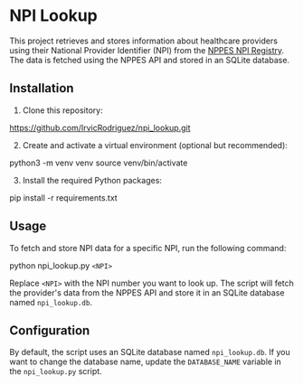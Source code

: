 # NPI Lookup

This project retrieves and stores information about healthcare providers using their National Provider Identifier (NPI) 
from the [NPPES NPI Registry](https://npiregistry.cms.hhs.gov). The data is fetched using the NPPES API and stored in an SQLite database.

## Installation

1. Clone this repository:

https://github.com/IrvicRodriguez/npi_lookup.git

2. Create and activate a virtual environment (optional but recommended): 

python3 -m venv venv
source venv/bin/activate

3. Install the required Python packages:

pip install -r requirements.txt

## Usage

To fetch and store NPI data for a specific NPI, run the following command:

python npi_lookup.py `<NPI>`


Replace `<NPI>` with the NPI number you want to look up. The script will fetch the provider's data from the NPPES API and store it in an SQLite database named `npi_lookup.db`.

## Configuration

By default, the script uses an SQLite database named `npi_lookup.db`. If you want to change the database name, update the `DATABASE_NAME` variable in the `npi_lookup.py` script.
